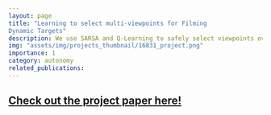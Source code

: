 ```yaml
---
layout: page
title: "Learning to select multi-viewpoints for Filming
Dynamic Targets"
description: We use SARSA and Q-Learning to safely select viewpoints over a trajectory to capture most informative poses across multiple views to maximize pixel coverage over moving targets. 
img: "assets/img/projects_thumbnail/16831_project.png"
importance: 1
category: autonomy
related_publications:
---
```

## [Check out the project paper here!](../../assets/pdf/16831__Project_report.pdf)

